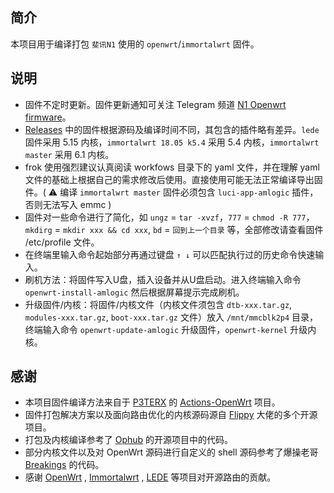 ## 简介

本项目用于编译打包 `斐讯N1` 使用的 `openwrt`/`immortalwrt` 固件。

## 说明

- 固件不定时更新。固件更新通知可关注 Telegram 频道 [N1 Openwrt firmware](https://t.me/zhenzhushan)。
- [Releases](https://github.com/ffuqiangg/build_openwrt/releases) 中的固件根据源码及编译时间不同，其包含的插件略有差异。`lede` 固件采用 5.15 内核，`immortalwrt 18.05 k5.4` 采用 5.4 内核，`immortalwrt master` 采用 6.1 内核。
- frok 使用强烈建议认真阅读 workfows 目录下的 yaml 文件，并在理解 yaml 文件的基础上根据自己的需求修改后使用。直接使用可能无法正常编译导出固件。( ⚠️ 编译 `immortalwrt master` 固件必须包含 `luci-app-amlogic` 插件，否则无法写入 emmc )
- 固件对一些命令进行了简化，如 `ungz` = `tar -xvzf`，`777` = `chmod -R 777`，`mkdirg` = `mkdir xxx && cd xxx`, `bd` = `回到上一个目录` 等，全部修改请查看固件 /etc/profile 文件。
- 在终端里输入命令起始部分再通过键盘 `↑ ↓` 可以匹配执行过的历史命令快速输入。
- 刷机方法：将固件写入U盘，插入设备并从U盘启动。进入终端输入命令 `openwrt-install-amlogic` 然后根据屏幕提示完成刷机。
- 升级固件/内核：将固件/内核文件（内核文件须包含 `dtb-xxx.tar.gz`, `modules-xxx.tar.gz`, `boot-xxx.tar.gz` 文件）放入 `/mnt/mmcblk2p4` 目录，终端输入命令 `openwrt-update-amlogic` 升级固件，`openwrt-kernel` 升级内核。

## 感谢

- 本项目固件编译方法来自于 [P3TERX](https://p3terx.com) 的 [Actions-OpenWrt](https://github.com/P3TERX/Actions-OpenWrt) 项目。
- 固件打包解决方案以及面向路由优化的内核源码源自 [Flippy](https://github.com/unifreq) 大佬的多个开源项目。
- 打包及内核编译参考了 [Ophub](https://github.com/ophub) 的开源项目中的代码。
- 部分内核文件以及对 OpenWrt 源码进行自定义的 shell 源码参考了爆操老哥 [Breakings](https://github.com/breakings) 的代码。
- 感谢 [OpenWrt](https://github.com/openwrt/openwrt) , [Immortalwrt](https://github.com/immortalwrt/immortalwrt) , [LEDE](https://github.com/coolsnowwolf/lede) 等项目对开源路由的贡献。
